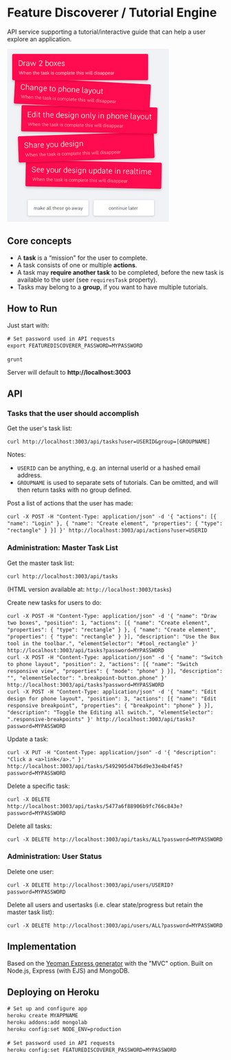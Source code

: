 # Feature Discoverer / Tutorial Engine

API service supporting a tutorial/interactive guide that can help a user explore an application.

![Feature Discoverer in-app example](example.png)

## Core concepts

* A **task** is a “mission” for the user to complete.
* A task consists of one or multiple **actions**.
* A task may **require another task** to be completed, before the new task is available to the user (see `requiresTask` property).
* Tasks may belong to a **group**, if you want to have multiple tutorials.

## How to Run

Just start with:

	# Set password used in API requests
	export FEATUREDISCOVERER_PASSWORD=MYPASSWORD

	grunt

Server will default to **http://localhost:3003**

## API

### Tasks that the user should accomplish

Get the user's task list:

	curl http://localhost:3003/api/tasks?user=USERID&group=[GROUPNAME]

Notes:

* `USERID` can be anything, e.g. an internal userId or a hashed email address.
* `GROUPNAME` is used to separate sets of tutorials. Can be omitted, and will then return tasks with no group defined.

Post a list of actions that the user has made:

	curl -X POST -H "Content-Type: application/json" -d '{ "actions": [{ "name": "Login" }, { "name": "Create element", "properties": { "type": "rectangle" } }] }' http://localhost:3003/api/actions?user=USERID

### Administration: Master Task List

Get the master task list:

	curl http://localhost:3003/api/tasks

(HTML version available at: `http://localhost:3003/tasks`)

Create new tasks for users to do:

	curl -X POST -H "Content-Type: application/json" -d '{ "name": "Draw two boxes", "position": 1, "actions": [{ "name": "Create element", "properties": { "type": "rectangle" } }, { "name": "Create element", "properties": { "type": "rectangle" } }], "description": "Use the Box tool in the toolbar.", "elementSelector": "#tool_rectangle" }' http://localhost:3003/api/tasks?password=MYPASSWORD
	curl -X POST -H "Content-Type: application/json" -d '{ "name": "Switch to phone layout", "position": 2, "actions": [{ "name": "Switch responsive view", "properties": { "mode": "phone" } }], "description": "", "elementSelector": ".breakpoint-button.phone" }' http://localhost:3003/api/tasks?password=MYPASSWORD
	curl -X POST -H "Content-Type: application/json" -d '{ "name": "Edit design for phone layout", "position": 3, "actions": [{ "name": "Edit responsive breakpoint", "properties": { "breakpoint": "phone" } }], "description": "Toggle the Editing all switch.", "elementSelector": ".responsive-breakpoints" }' http://localhost:3003/api/tasks?password=MYPASSWORD

Update a task:

	curl -X PUT -H "Content-Type: application/json" -d '{ "description": "Click a <a>link</a>." }' http://localhost:3003/api/tasks/5492905d47b6d9e33e4b4f45?password=MYPASSWORD

Delete a specific task:

	curl -X DELETE http://localhost:3003/api/tasks/5477a6f88906b9fc766c843e?password=MYPASSWORD

Delete all tasks:

	curl -X DELETE http://localhost:3003/api/tasks/ALL?password=MYPASSWORD

### Administration: User Status

Delete one user:

	curl -X DELETE http://localhost:3003/api/users/USERID?password=MYPASSWORD

Delete all users and usertasks (i.e. clear state/progress but retain the master task list):

	curl -X DELETE http://localhost:3003/api/users/ALL?password=MYPASSWORD

## Implementation

Based on the [Yeoman Express generator](https://github.com/petecoop/generator-express) with the "MVC" option.
Built on Node.js, Express (with EJS) and MongoDB.

## Deploying on Heroku

	# Set up and configure app
	heroku create MYAPPNAME
	heroku addons:add mongolab
	heroku config:set NODE_ENV=production

	# Set password used in API requests
	heroku config:set FEATUREDISCOVERER_PASSWORD=MYPASSWORD